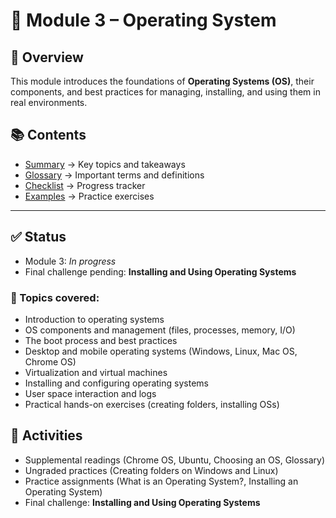 # 📘 Module 3 – Operating System

## 📂 Overview
This module introduces the foundations of **Operating Systems (OS)**, their components, and best practices for managing, installing, and using them in real environments.

## 📚 Contents
- [Summary](summary.md) → Key topics and takeaways  
- [Glossary](glossary.md) → Important terms and definitions  
- [Checklist](checklist.md) → Progress tracker  
- [Examples](examples.md) → Practice exercises  

---

## ✅ Status
- Module 3: *In progress*  
- Final challenge pending: **Installing and Using Operating Systems**

### 🔹 Topics covered:
- Introduction to operating systems
- OS components and management (files, processes, memory, I/O)
- The boot process and best practices
- Desktop and mobile operating systems (Windows, Linux, Mac OS, Chrome OS)
- Virtualization and virtual machines
- Installing and configuring operating systems
- User space interaction and logs
- Practical hands-on exercises (creating folders, installing OSs)


## 📝 Activities
- Supplemental readings (Chrome OS, Ubuntu, Choosing an OS, Glossary)  
- Ungraded practices (Creating folders on Windows and Linux)  
- Practice assignments (What is an Operating System?, Installing an Operating System)  
- Final challenge: **Installing and Using Operating Systems**

